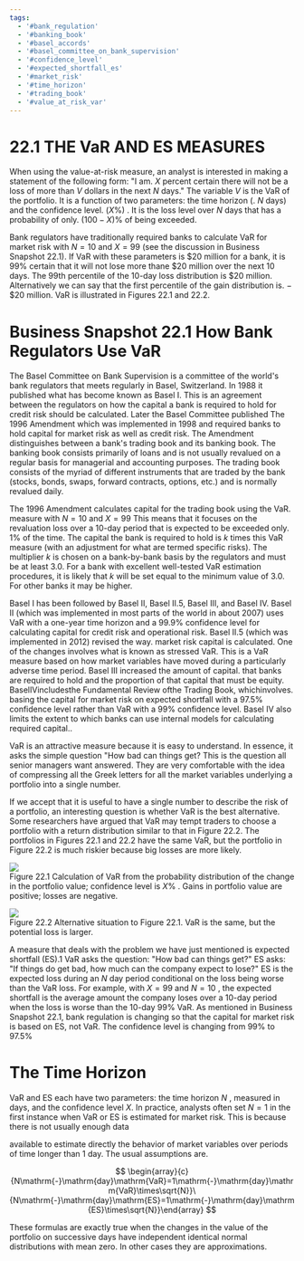 ```yaml
---
tags:
  - '#bank_regulation'
  - '#banking_book'
  - '#basel_accords'
  - '#basel_committee_on_bank_supervision'
  - '#confidence_level'
  - '#expected_shortfall_es'
  - '#market_risk'
  - '#time_horizon'
  - '#trading_book'
  - '#value_at_risk_var'
---
```

# 22.1 THE VaR AND ES MEASURES  

When using the value-at-risk measure, an analyst is interested in making a statement of the following form: "I am. $X$ percent certain there will not be a loss of more than $V$ dollars in the next $N$ days." The variable $V$ is the VaR of the portfolio. It is a function of two parameters: the time horizon (. $N$ days) and the confidence level. $(X\%)$ . It is the loss level over $N$ days that has a probability of only. $(100-X)\%$ of being exceeded.  

Bank regulators have traditionally required banks to calculate VaR for market risk with $N=10$ and $X=99$ (see the discussion in Business Snapshot 22.1). If VaR with these parameters is $\$20$ million for a bank, it is $99\%$ certain that it will not lose more thane $\$20$ million over the next 10 days. The 99th percentile of the 10-day loss distribution is $\$20$ million. Alternatively we can say that the first percentile of the gain distribution is. $-\$20$ million. VaR is illustrated in Figures 22.1 and 22.2.  

# Business Snapshot 22.1 How Bank Regulators Use VaR  

The Basel Committee on Bank Supervision is a committee of the world's bank regulators that meets regularly in Basel, Switzerland. In 1988 it published what has become known as Basel I. This is an agreement between the regulators on how the capital a bank is required to hold for credit risk should be calculated. Later the Basel Committee published The 1996 Amendment which was implemented in 1998 and required banks to hold capital for market risk as well as credit risk. The Amendment distinguishes between a bank's trading book and its banking book. The banking book consists primarily of loans and is not usually revalued on a regular basis for managerial and accounting purposes. The trading book consists of the myriad of different instruments that are traded by the bank (stocks, bonds, swaps, forward contracts, options, etc.) and is normally revalued daily.  

The 1996 Amendment calculates capital for the trading book using the VaR. measure with $N=10$ and $X=99$ This means that it focuses on the revaluation loss over a 10-day period that is expected to be exceeded only. $1\%$ of the time. The capital the bank is required to hold is $k$ times this $\mathrm{VaR}$ measure (with an adjustment for what are termed specific risks). The multiplier $k$ is chosen on a bank-by-bank basis by the regulators and must be at least 3.0. For a bank with excellent well-tested VaR estimation procedures, it is likely that $k$ will be set equal to the minimum value of 3.0. For other banks it may be higher.  

Basel I has been followed by Basel II, Basel II.5, Basel III, and Basel IV. Basel II (which was implemented in most parts of the world in about 2007) uses VaR with a one-year time horizon and a $99.9\%$ confidence level for calculating capital for credit risk and operational risk. Basel II.5 (which was implemented in 2012) revised the way. market risk capital is calculated. One of the changes involves what is known as stressed VaR. This is a VaR measure based on how market variables have moved during a particularly adverse time period. Basel III increased the amount of capital. that banks are required to hold and the proportion of that capital that must be equity. BaselIVincludesthe Fundamental Review ofthe Trading Book, whichinvolves. basing the capital for market risk on expected shortfall with a $97.5\%$ confidence level rather than VaR with a $99\%$ confidence level. Basel IV also limits the extent to which banks can use internal models for calculating required capital..  

VaR is an attractive measure because it is easy to understand. In essence, it asks the simple question "How bad can things get? This is the question all senior managers want answered. They are very comfortable with the idea of compressing all the Greek letters for all the market variables underlying a portfolio into a single number.  

If we accept that it is useful to have a single number to describe the risk of a portfolio, an interesting question is whether VaR is the best alternative. Some researchers have argued that VaR may tempt traders to choose a portfolio with a return distribution similar to that in Figure 22.2. The portfolios in Figures 22.1 and 22.2 have the same VaR, but the portfolio in Figure 22.2 is much riskier because big losses are more likely.  

![](images/1789fcf8b5e9d2395b8b09d9a17d12b4c3ff17680f20fba1680cb39414b1c23d.jpg)  
Figure 22.1 Calculation of VaR from the probability distribution of the change in the portfolio value; confidence level is $X\%$ . Gains in portfolio value are positive; losses are negative.  

![](images/7d61fad544484a2b68c1d3c7aad8121c25081f3abe32c7f18bee11ecf9be5f17.jpg)  
Figure 22.2 Alternative situation to Figure 22.1. VaR is the same, but the potential loss is larger.  

A measure that deals with the problem we have just mentioned is expected shortfall (ES).1 VaR asks the question: "How bad can things get?" ES asks: "If things do get bad, how much can the company expect to lose?" ES is the expected loss during an $N$ day period conditional on the loss being worse than the VaR loss. For example, with $X=99$ and $N=10$ , the expected shortfall is the average amount the company loses over a 10-day period when the loss is worse than the 10-day $99\%$ VaR. As mentioned in Business Snapshot 22.1, bank regulation is changing so that the capital for market risk is based on ES, not VaR. The confidence level is changing from $99\%$ to $97.5\%$  

# The Time Horizon  

VaR and ES each have two parameters: the time horizon $N$ , measured in days, and the confidence level $X.$ In practice, analysts often set $N=1$ in the first instance when VaR or ES is estimated for market risk. This is because there is not usually enough data  

available to estimate directly the behavior of market variables over periods of time longer than 1 day. The usual assumptions are.  

$$
\begin{array}{c}{N\mathrm{-}\mathrm{day}\mathrm{VaR}=1\mathrm{-}\mathrm{day}\mathrm{VaR}\times\sqrt{N}}\ {N\mathrm{-}\mathrm{day}\mathrm{ES}=1\mathrm{-}\mathrm{day}\mathrm{ES}\times\sqrt{N}}\end{array}
$$  

These formulas are exactly true when the changes in the value of the portfolio on successive days have independent identical normal distributions with mean zero. In other cases they are approximations.  
